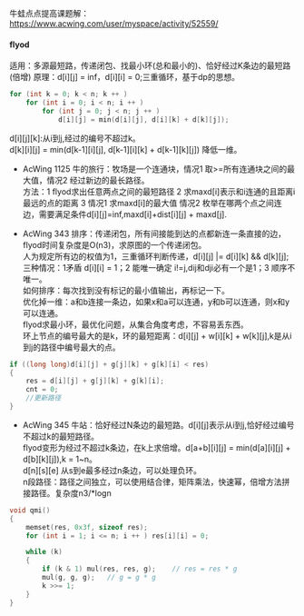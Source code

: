 
牛蛙点点提高课题解：https://www.acwing.com/user/myspace/activity/52559/

#### flyod

适用：多源最短路，传递闭包、找最小环(总和最小的)、恰好经过K条边的最短路(倍增)
原理：d[i][j] = inf，d[i][i] = 0;三重循环，基于dp的思想。
```C++
for (int k = 0; k < n; k ++ )
	for (int i = 0; i < n; i ++ )
		for (int j = 0; j < n; j ++ )
			d[i][j] = min(d[i][j], d[i][k] + d[k][j]);
```

d[i][j][k]:从i到j,经过的编号不超过k。   
d[k][i][j] = min(d[k-1][i][j], d[k-1][i][k] + d[k-1][k][j]) 降低一维。

- AcWing 1125 牛的旅行：牧场是一个连通块，情况1 取>=所有连通块之间的最大值，情况2 经过新边的最长路径。    
方法：1 flyod求出任意两点之间的最短路径 2 求maxd[i]表示和i连通的且距离i最远的点的距离 3 情况1 求maxd[i]的最大值 情况2 枚举在哪两个点之间连边，需要满足条件d[i][j]=inf,maxd[i]+dist[i][j] + maxd[j].     

- AcWing 343 排序：传递闭包，所有间接能到达的点都新连一条直接的边，flyod时间复杂度是O(n3)，求原图的一个传递闭包。    
人为规定所有边的权值为1，三重循环判断传递，d[i][j] |= d[i][k] && d[k][j];           
三种情况：1矛盾 d[i][i] = 1；2 能唯一确定 i!=j,dij和dji必有一个是1；3 顺序不唯一。        
如何排序：每次找到没有标记的最小值输出，再标记一下。              
优化掉一维：a和b连接一条边，如果x和a可以连通，y和b可以连通，则x和y可以连通。         
flyod求最小环，最优化问题，从集合角度考虑，不容易丢东西。   
环上节点的编号最大的是k，环的最短距离：d[i][j] + w[i][k] + w[k][j],k是从i到j的路径中编号最大的点。   
```C++
if ((long long)d[i][j] + g[j][k] + g[k][i] < res)
{
	res = d[i][j] + g[j][k] + g[k][i];
	cnt = 0;
	//更新路径
}
```
- AcWing 345 牛站：恰好经过N条边的最短路。d[i][j]表示从i到j,恰好经过编号不超过k的最短路径。    
flyod变形为经过不超过k条边，在k上求倍增。d[a+b][i][j] = min(d[a][i][j] + d[b][k][j]),k = 1~n。    
d[n][s][e] 从s到e最多经过n条边，可以处理负环。    
n段路径：路径之间独立，可以使用结合律，矩阵乘法，快速幂，倍增方法拼接路径。复杂度n3/*logn    

```C++
void qmi()
{
    memset(res, 0x3f, sizeof res);
    for (int i = 1; i <= n; i ++ ) res[i][i] = 0;

    while (k)
    {
        if (k & 1) mul(res, res, g);    // res = res * g
        mul(g, g, g);   // g = g * g
        k >>= 1;
    }
}
```



